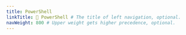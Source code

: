 ```yaml
---
title: PowerShell
linkTitle: 🏇 PowerShell # The title of left navigation, optional.
navWeight: 800 # Upper weight gets higher precedence, optional.
---
```

